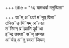 +++
title = "१६ यामथर्वा मनुष्पिता"

+++
या᳓म् अ᳓थर्वा म᳓नुष् पिता᳓  
दधिअ᳓ङ् धि᳓यम् अ᳓त्नत  
त᳓स्मिन् ब्र᳓ह्माणि पूर्व᳓था  
इ᳓न्द्र उक्था᳓ स᳓म् अग्मत  
अ᳓र्चन्न् अ᳓नु स्वरा᳓जियम्
